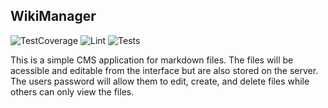 ## WikiManager
![TestCoverage](https://img.shields.io/badge/TestCoverage-76.2%25-brightgreen)
![Lint](https://github.com/idugan100/WikiManager/actions/workflows/lint.yml/badge.svg)
![Tests](https://github.com/idugan100/WikiManager/actions/workflows/test.yml/badge.svg)

This is a simple CMS application for markdown files. The files will be acessible and editable from the interface but are also stored on the server. The users password will allow them to edit, create, and delete files while others can only view the files.

